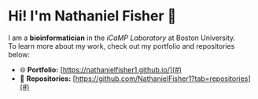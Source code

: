 # Hi! I'm Nathaniel Fisher 👋

I am a **bioinformatician** in the *iCaMP Laboratory* at Boston University.  
To learn more about my work, check out my portfolio and repositories below:

- 🌐 **Portfolio:** [https://nathanielfisher1.github.io/](#)  
- 📂 **Repositories:** [https://github.com/NathanielFisher1?tab=repositories](#)